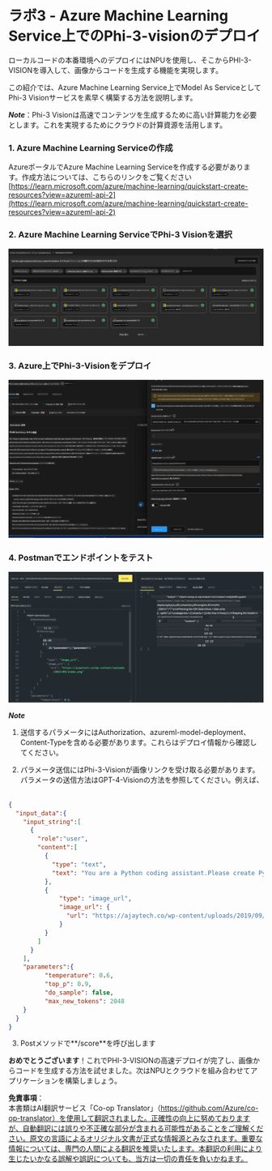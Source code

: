<!--
CO_OP_TRANSLATOR_METADATA:
{
  "original_hash": "20cb4e6ac1686248e8be913ccf6c2bc2",
  "translation_date": "2025-05-08T05:32:09+00:00",
  "source_file": "md/02.Application/02.Code/Phi3/VSCodeExt/HOL/AIPC/03.DeployPhi3VisionOnAzure.md",
  "language_code": "ja"
}
-->
# **ラボ3 - Azure Machine Learning Service上でのPhi-3-visionのデプロイ**

ローカルコードの本番環境へのデプロイにはNPUを使用し、そこからPHI-3-VISIONを導入して、画像からコードを生成する機能を実現します。

この紹介では、Azure Machine Learning Service上でModel As ServiceとしてPhi-3 Visionサービスを素早く構築する方法を説明します。

***Note***：Phi-3 Visionは高速でコンテンツを生成するために高い計算能力を必要とします。これを実現するためにクラウドの計算資源を活用します。


### **1. Azure Machine Learning Serviceの作成**

AzureポータルでAzure Machine Learning Serviceを作成する必要があります。作成方法については、こちらのリンクをご覧ください [https://learn.microsoft.com/azure/machine-learning/quickstart-create-resources?view=azureml-api-2](https://learn.microsoft.com/azure/machine-learning/quickstart-create-resources?view=azureml-api-2)


### **2. Azure Machine Learning ServiceでPhi-3 Visionを選択**

![Catalog](../../../../../../../../../translated_images/vison_catalog.f979823d5bde8aef2c37a3a9686f6c5d0c521f93730447798ea6fb580091443f.ja.png)


### **3. Azure上でPhi-3-Visionをデプロイ**


![Deploy](../../../../../../../../../translated_images/vision_deploy.a8114ccd849a957272bf30959bdef166b21a0fac4c4f0129dab0106b97104772.ja.png)


### **4. Postmanでエンドポイントをテスト**


![Test](../../../../../../../../../translated_images/vision_test.0b9c1b1d414131d03398c88fc1b79d839e7946c2ae5c9fd170a2894c271e2993.ja.png)


***Note***

1. 送信するパラメータにはAuthorization、azureml-model-deployment、Content-Typeを含める必要があります。これらはデプロイ情報から確認してください。

2. パラメータ送信にはPhi-3-Visionが画像リンクを受け取る必要があります。パラメータの送信方法はGPT-4-Visionの方法を参照してください。例えば、

```json

{
  "input_data":{
    "input_string":[
      {
        "role":"user",
        "content":[ 
          {
            "type": "text",
            "text": "You are a Python coding assistant.Please create Python code for image "
          },
          {
              "type": "image_url",
              "image_url": {
                "url": "https://ajaytech.co/wp-content/uploads/2019/09/index.png"
              }
          }
        ]
      }
    ],
    "parameters":{
          "temperature": 0.6,
          "top_p": 0.9,
          "do_sample": false,
          "max_new_tokens": 2048
    }
  }
}

```

3. Postメソッドで**/score**を呼び出します

**おめでとうございます**！これでPHI-3-VISIONの高速デプロイが完了し、画像からコードを生成する方法を試せました。次はNPUとクラウドを組み合わせてアプリケーションを構築しましょう。

**免責事項**：  
本書類はAI翻訳サービス「Co-op Translator」（https://github.com/Azure/co-op-translator）を使用して翻訳されました。正確性の向上に努めておりますが、自動翻訳には誤りや不正確な部分が含まれる可能性があることをご理解ください。原文の言語によるオリジナル文書が正式な情報源とみなされます。重要な情報については、専門の人間による翻訳を推奨いたします。本翻訳の利用により生じたいかなる誤解や誤訳についても、当方は一切の責任を負いかねます。